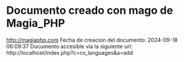 # Documento creado con mago de Magia_PHP 
http://magiaphp.com 
Fecha de creacion del documento: 2024-09-18 06:09:37 
Documento accesible via la siguiente url:  
http://localhost/index.php?c=cv_languages&a=add 

